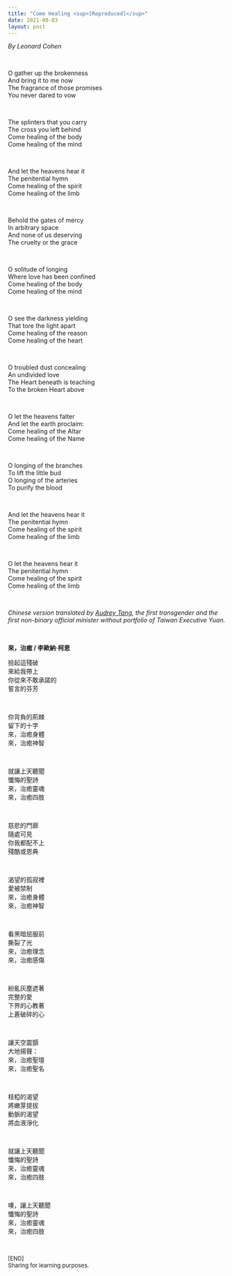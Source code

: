 ```yaml
---
title: "Come Healing <sup>[Reproduced]</sup>"
date: 2021-08-03
layout: post
---
```


*By Leonard Cohen*  

<br/>

O gather up the brokenness  
And bring it to me now  
The fragrance of those promises  
You never dared to vow  

<br/>

The splinters that you carry  
The cross you left behind  
Come healing of the body  
Come healing of the mind  

<br/>

And let the heavens hear it  
The penitential hymn  
Come healing of the spirit  
Come healing of the limb  

<br/>

Behold the gates of mercy  
In arbitrary space  
And none of us deserving  
The cruelty or the grace  

<br/>

O solitude of longing   
Where love has been confined   
Come healing of the body   
Come healing of the mind   

<br/>

O see the darkness yielding  
That tore the light apart  
Come healing of the reason  
Come healing of the heart  

<br/>
  
O troubled dust concealing  
An undivided love  
The Heart beneath is teaching  
To the broken Heart above  

<br/>

O let the heavens falter  
And let the earth proclaim:  
Come healing of the Altar  
Come healing of the Name  

<br/>

O longing of the branches  
To lift the little bud  
O longing of the arteries  
To purify the blood  

<br/>

And let the heavens hear it  
The penitential hymn  
Come healing of the spirit  
Come healing of the limb  

<br/>

O let the heavens hear it  
The penitential hymn  
Come healing of the spirit  
Come healing of the limb  

<br>

*Chinese version translated by [Audrey Tang](https://en.wikipedia.org/wiki/Audrey_Tang), the first transgender and the first non-binary official minister without portfolio of Taiwan Executive Yuan.*

<br>

**來，治癒 / 李歐納·柯恩**

撿起這殘破  
來給我帶上  
你從來不敢承諾的  
誓言的芬芳  

<br/>

你背負的荊棘  
留下的十字  
來，治癒身體  
來，治癒神智  

<br/>

就讓上天聽聞  
懺悔的聖詩  
來，治癒靈魂  
來，治癒四肢  

<br/>

慈悲的門廊  
隨處可見  
你我都配不上  
殘酷或恩典  

<br/>

渴望的孤寂裡  
愛被禁制  
來，治癒身體  
來，治癒神智  

<br/>

看黑暗屈服前  
撕裂了光  
來，治癒理念  
來，治癒感傷  

<br/>

紛亂灰塵遮著  
完整的愛  
下界的心教著  
上蒼破碎的心  

<br/>

讓天空震顫  
大地揚聲：  
來，治癒聖壇  
來，治癒聖名  

<br/>

枝椏的渴望  
將嫩芽提拔  
動脈的渴望  
將血液淨化  

<br/>

就讓上天聽聞  
懺悔的聖詩  
來，治癒靈魂  
來，治癒四肢  

<br/>

噢，讓上天聽聞  
懺悔的聖詩  
來，治癒靈魂  
來，治癒四肢  

<br>
<p>
<font size="2">
[END]
<br/>
Sharing for learning purposes.
</font>
</p>
